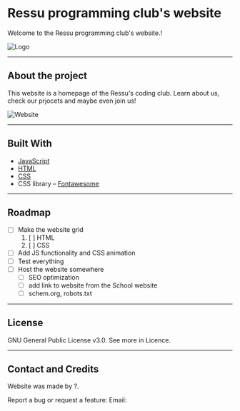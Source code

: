 # Ressu programming club's website
Welcome to the Ressu programming club's website.!

![Logo](/images/x.jpg "logo")

---

## About the project

This website is a homepage of the Ressu's coding club. Learn about us, check our prjocets and maybe even join us!

![Website](/images/x.jpg "website")

---

## Built With

- [JavaScript](https://ru.wikipedia.org/wiki/JavaScript)
- [HTML](https://en.wikipedia.org/wiki/HTML)
- [CSS](https://en.wikipedia.org/wiki/CSS)
- CSS library – [Fontawesome](https://kit.fontawesome.com/2e9f218bfc.js")

---

## Roadmap

- [ ] Make the website grid 
  1. [ ] HTML
  2. [ ] CSS
- [ ] Add JS functionality and CSS animation
- [ ] Test everything
- [ ] Host the website somewhere
  - [ ] SEO optimization
  - [ ] add link to website from the School website
  - [ ] schem.org, robots.txt
  
---

## License

GNU General Public License v3.0. See more in Licence.

---

## Contact and Credits

Website was made by ?.

Report a bug or request a feature:
Email: 
